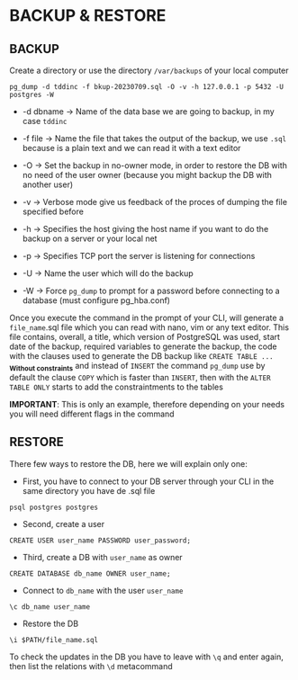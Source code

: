 # BACKUP & RESTORE

## BACKUP
Create a directory or use the directory `/var/backups` of your local computer

```
pg_dump -d tddinc -f bkup-20230709.sql -O -v -h 127.0.0.1 -p 5432 -U postgres -W 

```
- -d dbname -> Name of the data base we are going to backup, in my case `tddinc`

- -f file -> Name the file that takes the output of the backup, we use `.sql` because is a plain text and we can read it with a text editor

- -O -> Set the backup in no-owner mode, in order to restore the DB with no need of the user owner (because you might backup the DB with another user)

- -v -> Verbose mode give us feedback of the proces of dumping the file specified before

- -h -> Specifies the host giving the host name if you want to do the backup on a server or your local net 

- -p -> Specifies TCP port the server is listening for connections

- -U -> Name the user which will do the backup 

- -W -> Force `pg_dump` to prompt for a password before connecting to a database (must configure pg_hba.conf)

Once you execute the command in the prompt of your CLI, will generate a `file_name`.sql file which you can read with nano, vim or any text editor.
This file contains, overall, a title, which version of PostgreSQL was used, start date of the backup, required variables to generate the backup, the code with the clauses used to generate the DB backup like `CREATE TABLE ...`       <sub>**Without constraints**</sub> and instead of `INSERT` the command `pg_dump` use by default the clause `COPY` which is faster than `INSERT`,
then with the `ALTER TABLE ONLY` starts to add the constraintments to the tables 

**IMPORTANT**: This is only an example, therefore depending on your needs you will need different flags in the command

## RESTORE

There few ways to restore the DB, here we will explain only one:

- First, you have to connect to your DB server through your CLI in the same directory you have de .sql file

```
psql postgres postgres
```

- Second, create a user

```
CREATE USER user_name PASSWORD user_password;
```

- Third,  create a DB with `user_name` as owner

```
CREATE DATABASE db_name OWNER user_name;
```

- Connect to `db_name` with the user `user_name`

```
\c db_name user_name
```
- Restore the DB 

```
\i $PATH/file_name.sql
```

To check the updates in the DB you have to leave with `\q` and enter again, then list the relations with `\d` metacommand
